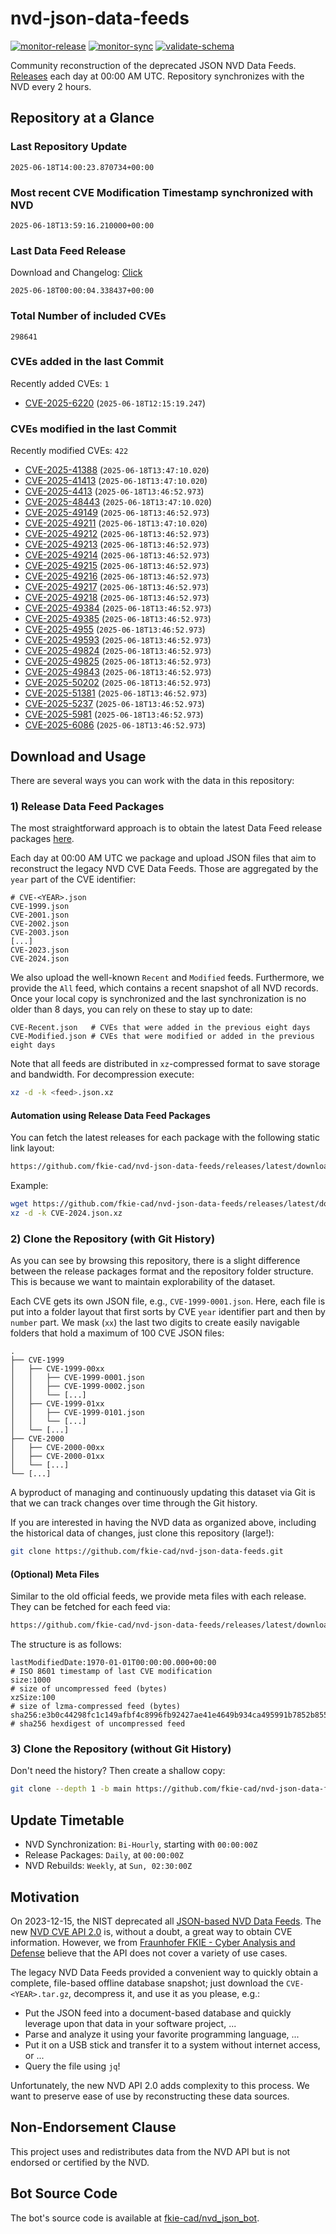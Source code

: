 # nvd-json-data-feeds

[![monitor-release](https://github.com/fkie-cad/nvd-json-data-feeds/actions/workflows/monitor_release.yml/badge.svg)](https://github.com/fkie-cad/nvd-json-data-feeds/actions/workflows/monitor_release.yml)
[![monitor-sync](https://github.com/fkie-cad/nvd-json-data-feeds/actions/workflows/monitor_sync.yml/badge.svg)](https://github.com/fkie-cad/nvd-json-data-feeds/actions/workflows/monitor_sync.yml)
[![validate-schema](https://github.com/fkie-cad/nvd-json-data-feeds/actions/workflows/validate_schema.yml/badge.svg)](https://github.com/fkie-cad/nvd-json-data-feeds/actions/workflows/validate_schema.yml)

Community reconstruction of the deprecated JSON NVD Data Feeds.
[Releases](https://github.com/fkie-cad/nvd-json-data-feeds/releases/latest) each day at 00:00 AM UTC.
Repository synchronizes with the NVD every 2 hours.

## Repository at a Glance

### Last Repository Update

```plain
2025-06-18T14:00:23.870734+00:00
```

### Most recent CVE Modification Timestamp synchronized with NVD

```plain
2025-06-18T13:59:16.210000+00:00
```

### Last Data Feed Release

Download and Changelog: [Click](https://github.com/fkie-cad/nvd-json-data-feeds/releases/latest)

```plain
2025-06-18T00:00:04.338437+00:00
```

### Total Number of included CVEs

```plain
298641
```

### CVEs added in the last Commit

Recently added CVEs: `1`

- [CVE-2025-6220](CVE-2025/CVE-2025-62xx/CVE-2025-6220.json) (`2025-06-18T12:15:19.247`)


### CVEs modified in the last Commit

Recently modified CVEs: `422`

- [CVE-2025-41388](CVE-2025/CVE-2025-413xx/CVE-2025-41388.json) (`2025-06-18T13:47:10.020`)
- [CVE-2025-41413](CVE-2025/CVE-2025-414xx/CVE-2025-41413.json) (`2025-06-18T13:47:10.020`)
- [CVE-2025-4413](CVE-2025/CVE-2025-44xx/CVE-2025-4413.json) (`2025-06-18T13:46:52.973`)
- [CVE-2025-48443](CVE-2025/CVE-2025-484xx/CVE-2025-48443.json) (`2025-06-18T13:47:10.020`)
- [CVE-2025-49149](CVE-2025/CVE-2025-491xx/CVE-2025-49149.json) (`2025-06-18T13:46:52.973`)
- [CVE-2025-49211](CVE-2025/CVE-2025-492xx/CVE-2025-49211.json) (`2025-06-18T13:47:10.020`)
- [CVE-2025-49212](CVE-2025/CVE-2025-492xx/CVE-2025-49212.json) (`2025-06-18T13:46:52.973`)
- [CVE-2025-49213](CVE-2025/CVE-2025-492xx/CVE-2025-49213.json) (`2025-06-18T13:46:52.973`)
- [CVE-2025-49214](CVE-2025/CVE-2025-492xx/CVE-2025-49214.json) (`2025-06-18T13:46:52.973`)
- [CVE-2025-49215](CVE-2025/CVE-2025-492xx/CVE-2025-49215.json) (`2025-06-18T13:46:52.973`)
- [CVE-2025-49216](CVE-2025/CVE-2025-492xx/CVE-2025-49216.json) (`2025-06-18T13:46:52.973`)
- [CVE-2025-49217](CVE-2025/CVE-2025-492xx/CVE-2025-49217.json) (`2025-06-18T13:46:52.973`)
- [CVE-2025-49218](CVE-2025/CVE-2025-492xx/CVE-2025-49218.json) (`2025-06-18T13:46:52.973`)
- [CVE-2025-49384](CVE-2025/CVE-2025-493xx/CVE-2025-49384.json) (`2025-06-18T13:46:52.973`)
- [CVE-2025-49385](CVE-2025/CVE-2025-493xx/CVE-2025-49385.json) (`2025-06-18T13:46:52.973`)
- [CVE-2025-4955](CVE-2025/CVE-2025-49xx/CVE-2025-4955.json) (`2025-06-18T13:46:52.973`)
- [CVE-2025-49593](CVE-2025/CVE-2025-495xx/CVE-2025-49593.json) (`2025-06-18T13:46:52.973`)
- [CVE-2025-49824](CVE-2025/CVE-2025-498xx/CVE-2025-49824.json) (`2025-06-18T13:46:52.973`)
- [CVE-2025-49825](CVE-2025/CVE-2025-498xx/CVE-2025-49825.json) (`2025-06-18T13:46:52.973`)
- [CVE-2025-49843](CVE-2025/CVE-2025-498xx/CVE-2025-49843.json) (`2025-06-18T13:46:52.973`)
- [CVE-2025-50202](CVE-2025/CVE-2025-502xx/CVE-2025-50202.json) (`2025-06-18T13:46:52.973`)
- [CVE-2025-51381](CVE-2025/CVE-2025-513xx/CVE-2025-51381.json) (`2025-06-18T13:46:52.973`)
- [CVE-2025-5237](CVE-2025/CVE-2025-52xx/CVE-2025-5237.json) (`2025-06-18T13:46:52.973`)
- [CVE-2025-5981](CVE-2025/CVE-2025-59xx/CVE-2025-5981.json) (`2025-06-18T13:46:52.973`)
- [CVE-2025-6086](CVE-2025/CVE-2025-60xx/CVE-2025-6086.json) (`2025-06-18T13:46:52.973`)


## Download and Usage

There are several ways you can work with the data in this repository:

### 1) Release Data Feed Packages

The most straightforward approach is to obtain the latest Data Feed release packages [here](https://github.com/fkie-cad/nvd-json-data-feeds/releases/latest).

Each day at 00:00 AM UTC we package and upload JSON files that aim to reconstruct the legacy NVD CVE Data Feeds.
Those are aggregated by the `year` part of the CVE identifier:

```
# CVE-<YEAR>.json
CVE-1999.json
CVE-2001.json
CVE-2002.json
CVE-2003.json
[...]
CVE-2023.json
CVE-2024.json
```

We also upload the well-known `Recent` and `Modified` feeds.
Furthermore, we provide the `All` feed, which contains a recent snapshot of all NVD records.
Once your local copy is synchronized and the last synchronization is no older than 8 days, you can rely on these to stay up to date:

```plain
CVE-Recent.json   # CVEs that were added in the previous eight days
CVE-Modified.json # CVEs that were modified or added in the previous eight days
```

Note that all feeds are distributed in `xz`-compressed format to save storage and bandwidth.
For decompression execute:

```sh
xz -d -k <feed>.json.xz
```

#### Automation using Release Data Feed Packages

You can fetch the latest releases for each package with the following static link layout:

```sh
https://github.com/fkie-cad/nvd-json-data-feeds/releases/latest/download/CVE-<YEAR>.json.xz
```

Example:

```sh
wget https://github.com/fkie-cad/nvd-json-data-feeds/releases/latest/download/CVE-2024.json.xz
xz -d -k CVE-2024.json.xz
```

### 2) Clone the Repository (with Git History)

As you can see by browsing this repository, there is a slight difference between the release packages format and the repository folder structure.
This is because we want to maintain explorability of the dataset.

Each CVE gets its own JSON file, e.g., `CVE-1999-0001.json`.
Here, each file is put into a folder layout that first sorts by CVE `year` identifier part and then by `number` part.
We mask (`xx`) the last two digits to create easily navigable folders that hold a maximum of 100 CVE JSON files:

```plain
.
├── CVE-1999
│   ├── CVE-1999-00xx
│   │   ├── CVE-1999-0001.json
│   │   ├── CVE-1999-0002.json
│   │   └── [...]
│   ├── CVE-1999-01xx
│   │   ├── CVE-1999-0101.json
│   │   └── [...]
│   └── [...]
├── CVE-2000
│   ├── CVE-2000-00xx
│   ├── CVE-2000-01xx
│   └── [...]
└── [...]
```

A byproduct of managing and continuously updating this dataset via Git is that we can track changes over time through the Git history.

If you are interested in having the NVD data as organized above, including the historical data of changes, just clone this repository (large!):

```sh
git clone https://github.com/fkie-cad/nvd-json-data-feeds.git
```

#### (Optional) Meta Files

Similar to the old official feeds, we provide meta files with each release. They can be fetched for each feed via:

```sh
https://github.com/fkie-cad/nvd-json-data-feeds/releases/latest/download/CVE-<YEAR>.meta
```

The structure is as follows:

```plain
lastModifiedDate:1970-01-01T00:00:00.000+00:00                          # ISO 8601 timestamp of last CVE modification
size:1000                                                               # size of uncompressed feed (bytes)
xzSize:100                                                              # size of lzma-compressed feed (bytes)
sha256:e3b0c44298fc1c149afbf4c8996fb92427ae41e4649b934ca495991b7852b855 # sha256 hexdigest of uncompressed feed
```

### 3) Clone the Repository (without Git History)

Don't need the history? Then create a shallow copy:

```sh
git clone --depth 1 -b main https://github.com/fkie-cad/nvd-json-data-feeds.git
```


## Update Timetable

* NVD Synchronization: `Bi-Hourly`, starting with `00:00:00Z`
* Release Packages: `Daily`, at `00:00:00Z`
* NVD Rebuilds: `Weekly`, at `Sun, 02:30:00Z`


## Motivation

On 2023-12-15, the NIST deprecated all [JSON-based NVD Data Feeds](https://nvd.nist.gov/vuln/data-feeds#divRetirementBanner-1).
The new [NVD CVE API 2.0](https://nvd.nist.gov/developers/vulnerabilities) is, without a doubt, a great way to obtain CVE information.
However, we from [Fraunhofer FKIE - Cyber Analysis and Defense](https://www.fkie.fraunhofer.de/en/departments/cad.html) believe that the API does not cover a variety of use cases.

The legacy NVD Data Feeds provided a convenient way to quickly obtain a complete, file-based offline database snapshot; just download the `CVE-<YEAR>.tar.gz`, decompress it, and use it as you please, e.g.:

- Put the JSON feed into a document-based database and quickly leverage upon that data in your software project, ...
- Parse and analyze it using your favorite programming language, ...
- Put it on a USB stick and transfer it to a system without internet access, or ...
- Query the file using `jq`!

Unfortunately, the new NVD API 2.0 adds complexity to this process.
We want to preserve ease of use by reconstructing these data sources.

## Non-Endorsement Clause

This project uses and redistributes data from the NVD API but is not endorsed or certified by the NVD.

## Bot Source Code

The bot's source code is available at [fkie-cad/nvd\_json\_bot](https://github.com/fkie-cad/nvd_json_bot).